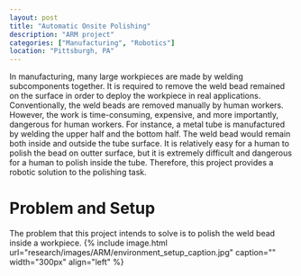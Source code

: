 ```yaml
---
layout: post
title: "Automatic Onsite Polishing"
description: "ARM project"
categories: ["Manufacturing", "Robotics"]
location: "Pittsburgh, PA"
---
```


In manufacturing, many large workpieces are made by welding subcomponents together. It is required to remove the weld bead remained on the surface in order to deploy the workpiece in real applications. Conventionally, the weld beads are removed manually by human workers. However, the work is time-consuming, expensive, and more importantly, dangerous for human workers. For instance, a metal tube is manufactured by welding the upper half and the bottom half. The weld bead would remain both inside and outside the tube surface. It is relatively easy for a human to polish the bead on outter surface, but it is extremely difficult and dangerous for a human to polish inside the tube. Therefore, this project provides a robotic solution to the polishing task.

# Problem and Setup
The problem that this project intends to solve is to polish the weld bead inside a workpiece. 
{% include image.html url="research/images/ARM/environment_setup_caption.jpg" caption="" width="300px" align="left" %}
